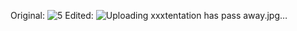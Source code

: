 Original:
![5](https://user-images.githubusercontent.com/88210093/139858365-66b54195-fdbd-4e70-a1b7-77fd4ea9ea81.jpg)
Edited:
![Uploading xxxtentation has pass away.jpg…]()
